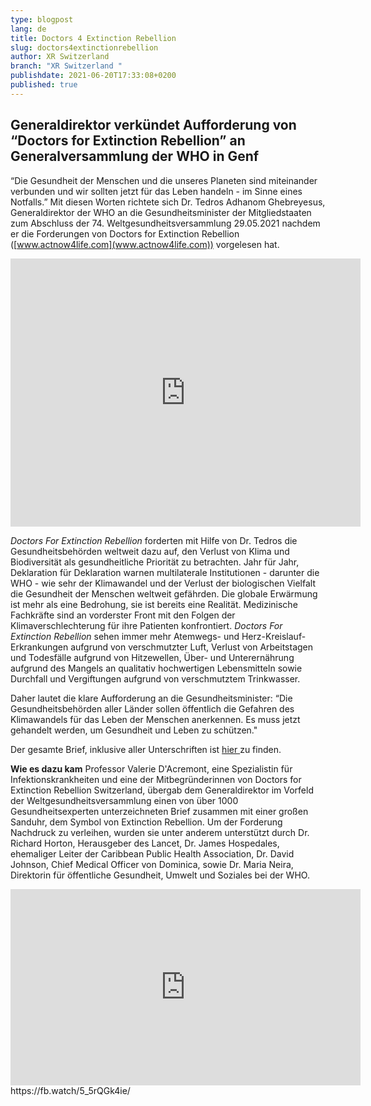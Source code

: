 ```yaml
---
type: blogpost
lang: de
title: Doctors 4 Extinction Rebellion
slug: doctors4extinctionrebellion
author: XR Switzerland
branch: "XR Switzerland "
publishdate: 2021-06-20T17:33:08+0200
published: true
---
```

## **Generaldirektor verkündet Aufforderung von “Doctors for Extinction Rebellion” an Generalversammlung der WHO in Genf**



“Die Gesundheit der Menschen und die unseres Planeten sind miteinander verbunden und wir sollten jetzt für das Leben handeln - im Sinne eines Notfalls.” Mit diesen Worten richtete sich Dr. Tedros Adhanom Ghebreyesus, Generaldirektor der WHO an die Gesundheitsminister der Mitgliedstaaten zum Abschluss der 74. Weltgesundheitsversammlung 29.05.2021 nachdem er die Forderungen von Doctors for Extinction Rebellion ([www.actnow4life.com](www.actnow4life.com)) vorgelesen hat. 



<iframe src="https://www.facebook.com/plugins/video.php?height=314&href=https%3A%2F%2Fwww.facebook.com%2Fdoctors4xr.ch%2Fvideos%2F202152785094106%2F&show_text=true&width=560&t=0" width="560" height="429" style="border:none;overflow:hidden" scrolling="no" frameborder="0" allowfullscreen="true" allow="autoplay; clipboard-write; encrypted-media; picture-in-picture; web-share" allowFullScreen="true"></iframe>



*Doctors For Extinction Rebellion* forderten mit Hilfe von Dr. Tedros die Gesundheitsbehörden weltweit dazu auf, den Verlust von Klima und Biodiversität als gesundheitliche Priorität zu betrachten. Jahr für Jahr, Deklaration für Deklaration warnen multilaterale Institutionen - darunter die WHO - wie sehr der Klimawandel und der Verlust der biologischen Vielfalt die Gesundheit der Menschen weltweit gefährden. Die globale Erwärmung ist mehr als eine Bedrohung, sie ist bereits eine Realität. Medizinische Fachkräfte sind an vorderster Front mit den Folgen der Klimaverschlechterung für ihre Patienten konfrontiert. *Doctors For Extinction Rebellion* sehen immer mehr Atemwegs- und Herz-Kreislauf-Erkrankungen aufgrund von verschmutzter Luft, Verlust von Arbeitstagen und Todesfälle aufgrund von Hitzewellen, Über- und Unterernährung aufgrund des Mangels an qualitativ hochwertigen Lebensmitteln sowie Durchfall und Vergiftungen aufgrund von verschmutztem Trinkwasser.

Daher lautet die klare Aufforderung an die Gesundheitsminister:
“Die Gesundheitsbehörden aller Länder sollen öffentlich die Gefahren des Klimawandels für das Leben der Menschen anerkennen. Es muss jetzt gehandelt werden, um Gesundheit und Leben zu schützen."

Der gesamte Brief, inklusive aller Unterschriften ist [hier ](https://actnow4life.com/)zu finden.

**Wie es dazu kam**
Professor Valerie D'Acremont, eine Spezialistin für Infektionskrankheiten und eine der Mitbegründerinnen von Doctors for Extinction Rebellion Switzerland, übergab dem Generaldirektor im Vorfeld der Weltgesundheitsversammlung einen von über 1000 Gesundheitsexperten unterzeichneten Brief zusammen mit einer großen Sanduhr, dem Symbol von Extinction Rebellion. Um der Forderung Nachdruck zu verleihen, wurden sie unter anderem unterstützt durch Dr. Richard Horton, Herausgeber des Lancet, Dr. James Hospedales, ehemaliger Leiter der Caribbean Public Health Association,  Dr. David Johnson, Chief Medical Officer von Dominica, sowie Dr. Maria Neira, Direktorin für öffentliche Gesundheit, Umwelt und Soziales bei der WHO.

<iframe src="https://www.facebook.com/plugins/video.php?height=314&href=https%3A%2F%2Fwww.facebook.com%2Fdoctors4xr.ch%2Fvideos%2F339816337505213%2F&show_text=false&width=560&t=0" width="560" height="314" style="border:none;overflow:hidden" scrolling="no" frameborder="0" allowfullscreen="true" allow="autoplay; clipboard-write; encrypted-media; picture-in-picture; web-share" allowFullScreen="true"></iframe>
https://fb.watch/5_5rQGk4ie/